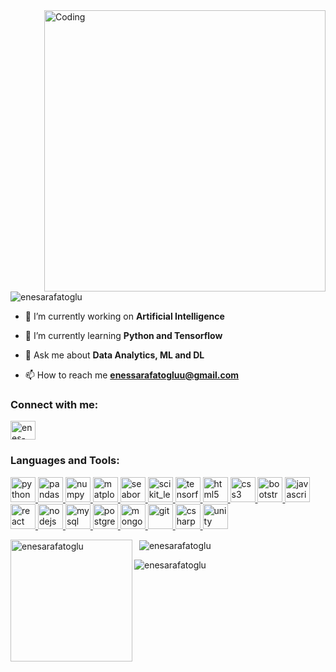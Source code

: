 <img align="right" alt="Coding" width="450" src="https://i.pinimg.com/originals/e4/26/70/e426702edf874b181aced1e2fa5c6cde.gif">

<p align="left"> <img src="https://komarev.com/ghpvc/?username=enesarafatoglu&label=Profile%20views&color=0e75b6&style=flat" alt="enesarafatoglu" /> </p>

- 🔭 I’m currently working on **Artificial Intelligence**

- 🌱 I’m currently learning **Python and Tensorflow**

- 💬 Ask me about **Data Analytics, ML and DL**

- 📫 How to reach me **enessarafatogluu@gmail.com**


<h3 align="left">Connect with me:</h3>
<p align="left">
<a href="https://linkedin.com/in/enes-arafatoğlu-9a9b30231" target="blank"><img align="center" src="https://raw.githubusercontent.com/rahuldkjain/github-profile-readme-generator/master/src/images/icons/Social/linked-in-alt.svg" alt="enes-arafatoğlu-9a9b30231" height="30" width="40" /></a>
</p>

<h3 align="left">Languages and Tools:</h3>
<p align="left"> 
    <a href="https://www.python.org" target="_blank" rel="noreferrer">
        <img src="https://cdn.jsdelivr.net/gh/devicons/devicon@latest/icons/python/python-original.svg" alt="python" width="40" height="40"/>
    </a> 
    <a href="https://pandas.pydata.org" target="_blank" rel="noreferrer">
        <img src="https://cdn.jsdelivr.net/gh/devicons/devicon@latest/icons/pandas/pandas-original.svg" alt="pandas" width="40" height="40"/>
    </a> 
    <a href="https://numpy.org" target="_blank" rel="noreferrer">
        <img src="https://cdn.jsdelivr.net/gh/devicons/devicon@latest/icons/numpy/numpy-original.svg" alt="numpy" width="40" height="40"/>
    </a>
    <a href="https://matplotlib.org" target="_blank" rel="noreferrer">
        <img src="https://cdn.jsdelivr.net/gh/devicons/devicon@latest/icons/matplotlib/matplotlib-original.svg" alt="matplotlib" width="40" height="40"/>
    </a> 
    <a href="https://seaborn.pydata.org" target="_blank" rel="noreferrer">
        <img src="https://seaborn.pydata.org/_images/logo-mark-lightbg.svg" alt="seaborn" width="40" height="40"/>
    </a> 
    <a href="https://scikit-learn.org" target="_blank" rel="noreferrer"> 
        <img src="https://cdn.jsdelivr.net/gh/devicons/devicon@latest/icons/scikitlearn/scikitlearn-original.svg" alt="scikit_learn" width="40" height="40"/>
    </a> 
    <a href="https://www.tensorflow.org" target="_blank" rel="noreferrer">  
        <img src="https://cdn.jsdelivr.net/gh/devicons/devicon@latest/icons/tensorflow/tensorflow-original.svg" alt="tensorflow" width="40" height="40"/>
    </a> 
    <a href="https://www.w3schools.com/html" target="_blank" rel="noreferrer">
        <img src="https://cdn.jsdelivr.net/gh/devicons/devicon@latest/icons/html5/html5-original.svg" alt="html5" width="40" height="40"/>
    </a> 
    <a href="https://www.w3schools.com/css" target="_blank" rel="noreferrer">
        <img src="https://cdn.jsdelivr.net/gh/devicons/devicon@latest/icons/css3/css3-original.svg" alt="css3" width="40" height="40"/>
    </a> 
    <a href="https://getbootstrap.com" target="_blank" rel="noreferrer">
        <img src="https://cdn.jsdelivr.net/gh/devicons/devicon@latest/icons/bootstrap/bootstrap-original.svg" alt="bootstrap" width="40" height="40"/>
    </a> 
    <a href="https://www.w3schools.com/js" target="_blank" rel="noreferrer">
        <img src="https://cdn.jsdelivr.net/gh/devicons/devicon@latest/icons/javascript/javascript-original.svg" alt="javascript" width="40" height="40"/>
    </a> 
    <a href="https://react.dev" target="_blank" rel="noreferrer">
        <img src="https://cdn.jsdelivr.net/gh/devicons/devicon@latest/icons/react/react-original.svg" alt="react" width="40" height="40"/>
    </a> 
    <a href="https://nodejs.org" target="_blank" rel="noreferrer">
        <img src="https://cdn.jsdelivr.net/gh/devicons/devicon@latest/icons/nodejs/nodejs-original-wordmark.svg" alt="nodejs" width="40" height="40"/>
    </a> 
    <a href="https://www.mysql.com" target="_blank" rel="noreferrer">
        <img src="https://cdn.jsdelivr.net/gh/devicons/devicon@latest/icons/mysql/mysql-original-wordmark.svg" alt="mysql" width="40" height="40"/>
    </a> 
    <a href="https://www.postgresql.org" target="_blank" rel="noreferrer">
        <img src="https://cdn.jsdelivr.net/gh/devicons/devicon@latest/icons/postgresql/postgresql-original-wordmark.svg" alt="postgresql" width="40" height="40"/>
    </a> 
    <a href="https://www.mongodb.com" target="_blank" rel="noreferrer">
        <img src="https://cdn.jsdelivr.net/gh/devicons/devicon@latest/icons/mongodb/mongodb-original-wordmark.svg" alt="mongodb" width="40" height="40"/>
    </a> 
    <a href="https://git-scm.com/" target="_blank" rel="noreferrer">
        <img src="https://cdn.jsdelivr.net/gh/devicons/devicon@latest/icons/git/git-original.svg" alt="git" width="40" height="40"/>
    </a>
    <a href="https://www.w3schools.com/cs" target="_blank" rel="noreferrer">
        <img src="https://cdn.jsdelivr.net/gh/devicons/devicon@latest/icons/csharp/csharp-original.svg" alt="csharp" width="40" height="40"/>
    </a> 
    <a href="https://unity.com" target="_blank" rel="noreferrer">
        <img src="https://cdn.jsdelivr.net/gh/devicons/devicon@latest/icons/unity/unity-original.svg" alt="unity" width="40" height="40"/>
    </a> 
</p>


<p>
  <img align="left" src="https://github-readme-stats.vercel.app/api/top-langs?username=enesarafatoglu&show_icons=true&locale=en&layout=compact" alt="enesarafatoglu" height="195" />
</p>

<p>&nbsp;
  <img align="center" src="https://github-readme-stats.vercel.app/api?username=enesarafatoglu&show_icons=true&locale=en" alt="enesarafatoglu" />
</p>

<p>
  <img align="center" src="https://github-readme-streak-stats.herokuapp.com/?user=enesarafatoglu&" alt="enesarafatoglu" />
</p>
